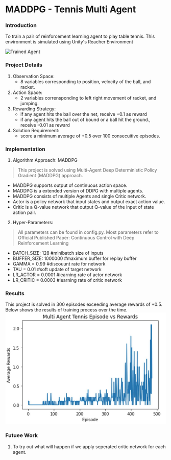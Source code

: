[//]: # (Image References)

[image1]: https://user-images.githubusercontent.com/10624937/42135623-e770e354-7d12-11e8-998d-29fc74429ca2.gif "Trained Agent"

# MADDPG - Tennis Multi Agent

### Introduction

To train a pair of reinforcement learning agent to play table tennis. This environment is simulated using Unity's Reacher Environment

![Trained Agent][image1]


### Project Details

1. Observation Space:
    - 8 variables corresponding to position, velocity of the ball, and racket.
2. Action Space:
    -  2 variables corrensponding to left right movement of racket, and jumping.
3. Rewarding Strategy:
    - if any agent hits the ball over the net, receive +0.1 as reward
    - if any agent  hits the ball out of bound or a ball hit the ground., receive -0.01 as reward
4. Solution Requirement:
    - score a minimum average of +0.5 over 100 consecuitive episodes.

### Implementation

1. Algorithm Approach: MADDPG
> This project is solved using Multi-Agent Deep Deterministic Policy Gradient (MADDPG) approach.
 - MADDPG supports output of continuous action space.
 - MADDPG is a extended version of DDPG with multiple agents.
 - MADDPG consists of multiple Agents and single Critic network.
 - Actor is a policy network that input states and output exact action value.
 - Critic is a Q-value network that output Q-value of the input of state action pair.

2. Hyper-Parameters:
> All parameters can be found in config.py. Most parameters refer to Official Published Paper: Continuous Control with Deep Reinforcement Learning
 - BATCH_SIZE: 128 #minibatch size of inputs 
 - BUFFER_SIZE: 1000000 #maximum buffer for replay buffer
 - GAMMA = 0.99 #discouunt rate for network
 - TAU = 0.01 #soft update of target network
 - LR_ACTOR = 0.0001 #learning rate of actor network
 - LR_CRITIC = 0.0003 #learning rate of critic network

### Results

This project is solved in 300 episodes exceeding average rewards of +0.5. Below shows the results of training process over the time.
<img src ="resource/rewards.jpg"/>

### Futuee Work

1. To try out what will happen if we apply seperated critic network for each agent. 
